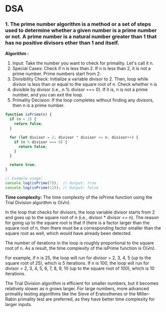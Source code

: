 # DSA
### 1. The prime number algorithm is a method or a set of steps used to determine whether a given number is a prime number or not. A prime number is a natural number greater than 1 that has no positive divisors other than 1 and itself.

**Algorithm :**
  1. Input: Take the number you want to check for primality. Let's call it n.
  2. Special Cases: Check if n is less than 2. If n is less than 2, it is not a prime number. Prime numbers start from 2.
  3. Divisibility Check: Initialize a variable divisor to 2. Then, loop while divisor is less than or equal to the square root of n. Check whether n is
  4. divisible by divisor (i.e., n % divisor === 0). If it is, n is not a prime number, and you can exit the loop.
  5. Primality Decision: If the loop completes without finding any divisors, then n is a prime number.

```javascript
function isPrime(n) {
  if (n < 2) {
    return false;
  }

  for (let divisor = 2; divisor * divisor <= n; divisor++) {
    if (n % divisor === 0) {
      return false;
    }
  }

  return true;
}

// Example usage:
console.log(isPrime(7));  // Output: true
console.log(isPrime(12)); // Output: false

```

**Time complexity:**
The time complexity of the isPrime function using the Trial Division algorithm is O(√n).

In the loop that checks for divisors, the loop variable divisor starts from 2 and goes up to the square root of n (i.e., divisor * divisor <= n).
The reason for going up to the square root is that if there is a factor larger than the square root of n, 
then there must be a corresponding factor smaller than the square root as well, which would have already been detected.

The number of iterations in the loop is roughly proportional to the square root of n. As a result, 
the time complexity of the isPrime function is O(√n).

For example, if n is 25, the loop will run for divisor = 2, 3, 4, 5 (up to the square root of 25), 
which is 5 iterations. If n is 100, the loop will run for divisor = 2, 3, 4, 5, 6, 7, 8, 9, 10 (up to the square root of 100), which is 10 iterations.

The Trial Division algorithm is efficient for smaller numbers, but it becomes relatively slower as n 
grows larger. For large numbers, more advanced primality testing algorithms like the Sieve of Eratosthenes or 
the Miller-Rabin primality test are preferred, as they have better time complexity for larger inputs.



